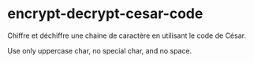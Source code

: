 # encrypt-decrypt-cesar-code
Chiffre et déchiffre une chaine de caractère en utilisant le code de César.

Use only uppercase char, no special char, and no space.
